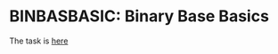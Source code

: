 # BINBASBASIC: Binary Base Basics

The task is [here](https://www.codechef.com/problems/BINBASBASIC)